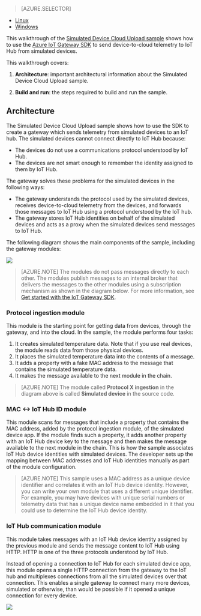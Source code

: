 > [AZURE.SELECTOR]
- [Linux](/documentation/articles/iot-hub-linux-gateway-sdk-simulated-device/)
- [Windows](/documentation/articles/iot-hub-windows-gateway-sdk-simulated-device/)

This walkthrough of the [Simulated Device Cloud Upload sample] shows how to use the [Azure IoT Gateway SDK][lnk-sdk] to send device-to-cloud telemetry to IoT Hub from simulated devices.

This walkthrough covers:

1. **Architecture**: important architectural information about the Simulated Device Cloud Upload sample.

2. **Build and run**: the steps required to build and run the sample.

## Architecture

The Simulated Device Cloud Upload sample shows how to use the SDK to create a gateway which sends telemetry from simulated devices to an IoT hub. The simulated devices cannot connect directly to IoT Hub because:

- The devices do not use a communications protocol understood by IoT Hub.
- The devices are not smart enough to remember the identity assigned to them by IoT Hub.

The gateway solves these problems for the simulated devices in the following ways:

- The gateway understands the protocol used by the simulated devices, receives device-to-cloud telemetry from the devices, and forwards those messages to IoT Hub using a protocol understood by the IoT hub.
- The gateway stores IoT Hub identities on behalf of the simulated devices and acts as a proxy when the simulated devices send messages to IoT Hub.

The following diagram shows the main components of the sample, including the gateway modules:

![][1]

> [AZURE.NOTE]
> The modules do not pass messages directly to each other. The modules publish messages to an internal broker that delivers the messages to the other modules using a subscription mechanism as shown in the diagram below. For more information, see [Get started with the IoT Gateway SDK][lnk-gw-getstarted].
> 
> 

### Protocol ingestion module
This module is the starting point for getting data from devices, through the gateway, and into the cloud. In the sample, the module performs four tasks:

1. It creates simulated temperature data. Note that if you use real devices, the module reads data from those physical devices.
2. It places the simulated temperature data into the contents of a message.
3. It adds a property with a fake MAC address to the message that contains the simulated temperature data.
4. It makes the message available to the next module in the chain.

> [AZURE.NOTE] The module called **Protocol X ingestion** in the diagram above is called **Simulated device** in the source code.

### MAC &lt;-&gt; IoT Hub ID module
This module scans for messages that include a property that contains the MAC address, added by the protocol ingestion module, of the simulated device app. If the module finds such a property, it adds another property with an IoT Hub device key to the message and then makes the message available to the next module in the chain. This is how the sample associates IoT Hub device identities with simulated devices. The developer sets up the mapping between MAC addresses and IoT Hub identities manually as part of the module configuration. 

> [AZURE.NOTE]  This sample uses a MAC address as a unique device identifier and correlates it with an IoT Hub device identity. However, you can write your own module that uses a different unique identifier. For example, you may have devices with unique serial numbers or telemetry data that has a unique device name embedded in it that you could use to determine the IoT Hub device identity.

### IoT Hub communication module
This module takes messages with an IoT Hub device identity assigned by the previous module and sends the message content to IoT Hub using HTTP. HTTP is one of the three protocols understood by IoT Hub.

Instead of opening a connection to IoT Hub for each simulated device app, this module opens a single HTTP connection from the gateway to the IoT hub and multiplexes connections from all the simulated devices over that connection. This enables a single gateway to connect many more devices, simulated or otherwise, than would be possible if it opened a unique connection for every device.

![][2]

<!-- Images -->
[1]: ./media/iot-hub-gateway-sdk-simulated-selector/image1.png
[2]: ./media/iot-hub-gateway-sdk-simulated-selector/image2.png

<!-- Links -->
[Simulated Device Cloud Upload sample]: https://github.com/Azure/azure-iot-gateway-sdk/blob/master/doc/sample_simulated_device_cloud_upload.md
[lnk-sdk]: https://github.com/Azure/azure-iot-gateway-sdk
[lnk-gw-getstarted]: /documentation/articles/iot-hub-linux-gateway-sdk-get-started